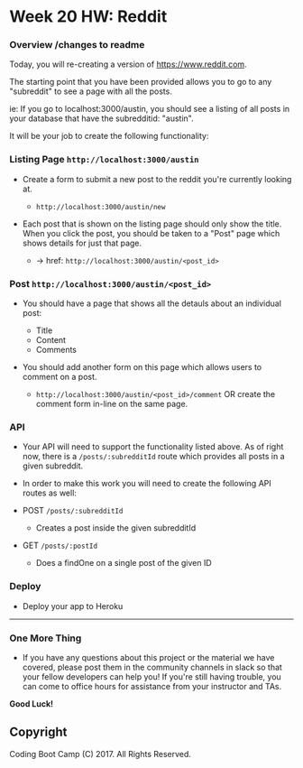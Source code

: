 # Week 20 HW: Reddit

### Overview /changes to readme

Today, you will re-creating a version of https://www.reddit.com.

The starting point that you have been provided allows you to go to any "subreddit" to see a page with all the posts.

ie: If you go to localhost:3000/austin, you should see a listing of all posts in your database that have the subredditid: "austin".

It will be your job to create the following functionality:

### Listing Page `http://localhost:3000/austin`

* Create a form to submit a new post to the reddit you're currently looking at.
  - `http://localhost:3000/austin/new`

* Each post that is shown on the listing page should only show the title. When you click the post, you should be taken to a "Post" page which shows details for just that page.
  - -> href: `http://localhost:3000/austin/<post_id>`

### Post `http://localhost:3000/austin/<post_id>`

* You should have a page that shows all the detauls about an individual post:
  - Title
  - Content
  - Comments

* You should add another form on this page which allows users to comment on a post.
  - `http://localhost:3000/austin/<post_id>/comment` OR create the comment form in-line on the same page.

### API

* Your API will need to support the functionality listed above. As of right now, there is a `/posts/:subredditId` route which provides all posts in a given subreddit.

* In order to make this work you will need to create the following API routes as well:

* POST `/posts/:subredditId`

  - Creates a post inside the given subredditId

* GET `/posts/:postId`

  - Does a findOne on a single post of the given ID

### Deploy

* Deploy your app to Heroku

- - -

### One More Thing

* If you have any questions about this project or the material we have covered, please post them in the community channels in slack so that your fellow developers can help you! If you're still having trouble, you can come to office hours for assistance from your instructor and TAs.

**Good Luck!**

## Copyright

Coding Boot Camp (C) 2017. All Rights Reserved.
